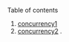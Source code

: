 

Table of contents
1. [concurrency1](/files/concurrency1-slides.md)
1. [concurrency2](/files/concurrency2-slides.md)
.
